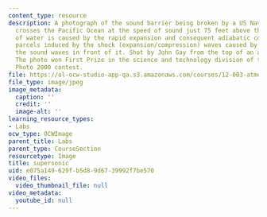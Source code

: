 ```yaml
---
content_type: resource
description: A photograph of the sound barrier being broken by a US Navy Jet as it
  crosses the Pacific Ocean at the speed of sound just 75 feet above the water. Condensation
  of water is caused by the rapid expansion and consequent adiabatic cooling of air
  parcels induced by the shock (expansion/compression) waves caused by the plane outrunning
  the sound waves in front of it. Shot by John Gay from the top of an aircraft carrier.
  The photo won First Prize in the science and technology division of the World Press
  Photo 2000 contest.
file: https://ol-ocw-studio-app-qa.s3.amazonaws.com/courses/12-003-atmosphere-ocean-and-climate-dynamics-fall-2008/e075a149629fb5d89d6739992f7be570_supersonic.jpg
file_type: image/jpeg
image_metadata:
  caption: ''
  credit: ''
  image-alt: ''
learning_resource_types:
- Labs
ocw_type: OCWImage
parent_title: Labs
parent_type: CourseSection
resourcetype: Image
title: supersonic
uid: e075a149-629f-b5d8-9d67-39992f7be570
video_files:
  video_thumbnail_file: null
video_metadata:
  youtube_id: null
---
```

